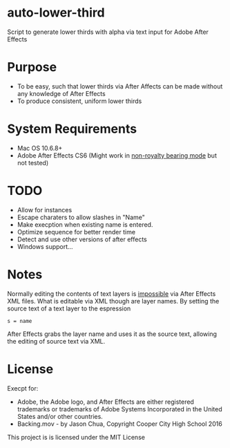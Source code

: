 # auto-lower-third
Script to generate lower thirds with alpha via text input for Adobe After Effects

# Purpose
- To be easy, such that lower thirds via After Affects can be made without any knowledge of After Effects
- To produce consistent, uniform lower thirds

# System Requirements
- Mac OS 10.6.8+
- Adobe After Effects CS6 (Might work in [non-royalty bearing mode](https://blogs.adobe.com/creativecloud/codecs-and-the-render-engine-in-after-effects-cs6/) but not tested)

# TODO
- Allow for instances
- Escape charaters to allow slashes in "Name"
- Make execption when existing name is entered.
- Optimize sequence for better render time
- Detect and use other versions of after effects
- Windows support...

# Notes
Normally editing the contents of text layers is [impossible](https://forums.adobe.com/thread/1190873) via After Effects XML files. What is editable via XML though are layer names. By setting the source text of a text layer to the espression 
<pre><code>s = name</code></pre>

After Effects grabs the layer name and uses it as the source text, allowing the editing of source text via XML.


# License
Execpt for:
- Adobe, the Adobe logo, and After Effects are either registered trademarks or trademarks of Adobe Systems Incorporated in the United States and/or other countries.
- Backing.mov - by Jason Chua, Copyright Cooper City High School 2016

This project is is licensed under the MIT License
